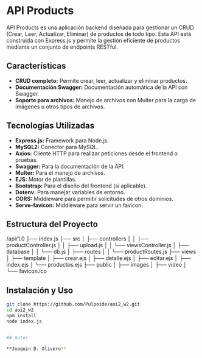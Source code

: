 # API Products

API Products es una aplicación backend diseñada para gestionar un CRUD (Crear, Leer, Actualizar, Eliminar) de productos de todo tipo. Esta API está construida con Express.js y permite la gestión eficiente de productos mediante un conjunto de endpoints RESTful.

## Características

- **CRUD completo:** Permite crear, leer, actualizar y eliminar productos.
- **Documentación Swagger:** Documentación automática de la API con Swagger.
- **Soporte para archivos:** Manejo de archivos con Multer para la carga de imágenes u otros tipos de archivos.

## Tecnologías Utilizadas

- **Express.js:** Framework para Node.js.
- **MySQL2:** Conector para MySQL.
- **Axios:** Cliente HTTP para realizar peticiones desde el frontend o pruebas.
- **Swagger:** Para la documentación de la API.
- **Multer:** Para el manejo de archivos.
- **EJS:** Motor de plantillas.
- **Bootstrap:** Para el diseño del frontend (si aplicable).
- **Dotenv:** Para manejar variables de entorno.
- **CORS:** Middleware para permitir solicitudes de otros dominios.
- **Serve-favicon:** Middleware para servir un favicon.

## Estructura del Proyecto

/api/1.0 
├── index.js 
├── src
│ ├── controllers 
│ │ ├── productController.js
│ │ ├── upload.js 
│ │ └── viewsController.js 
│ ├── database 
│ │ └── db.js 
│ ├── routes 
│ │ └── productRoutes.js 
├── views 
│ ├── template 
│ ├── crear.ejs 
│ ├── detalle.ejs 
│ ├── editar.ejs 
│ ├── index.ejs 
│ └── productos.ejs 
├── public 
│ ├── images 
│ ├── video 
│ └── favicon.ico

## Instalación y Uso

```bash
git clone https://github.com/Pulpoide/aoi2_w2.git
cd aoi2_w2
npm install
node index.js


## Autor

**Joaquin D. Olivero**

